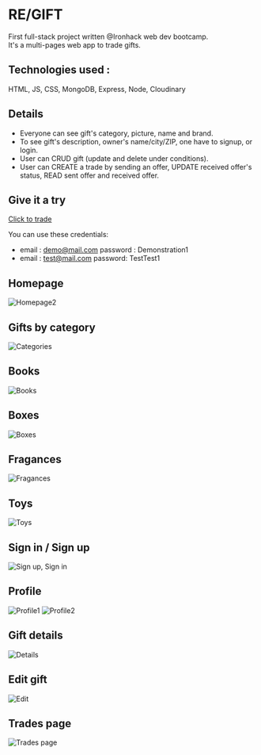 # RE/GIFT
First full-stack project written @Ironhack web dev bootcamp.<br>
It's a multi-pages web app to trade gifts.

## <b>Technologies used</b> : 
HTML, JS, CSS, MongoDB, Express, Node, Cloudinary

## Details
* Everyone can see gift's category, picture, name and brand.
* To see gift's description, owner's name/city/ZIP, one have to signup, or login.
* User can CRUD gift (update and delete under conditions).
* User can CREATE a trade by sending an offer, UPDATE received offer's status, READ sent offer and received offer.

## Give it a try 
<a href="https://re-gift.herokuapp.com/">Click to trade</a>

You can use these credentials: 
* email : demo@mail.com   password : Demonstration1
* email : test@mail.com   password: TestTest1

## Homepage
![Homepage2](https://user-images.githubusercontent.com/87827626/159175054-50624f30-91f5-4140-9e52-5b620105630c.png)

## Gifts by category
![Categories](https://user-images.githubusercontent.com/87827626/159178420-c8bfb32c-7bad-433a-af32-13c0ae896be8.png)

## Books
![Books](https://user-images.githubusercontent.com/87827626/159175381-ac2d9468-708e-47f7-b882-f22daf9b9b76.png)

## Boxes
![Boxes](https://user-images.githubusercontent.com/87827626/159175657-d25b42f4-c84e-49fb-8215-eced4e5e9558.png)

## Fragances
![Fragances](https://user-images.githubusercontent.com/87827626/159175717-67237d6e-b59f-44f0-9758-61430e4f54ca.png)

## Toys
![Toys](https://user-images.githubusercontent.com/87827626/159175809-7d5c5a6d-6a68-4432-a848-e7f900037754.png)

## Sign in / Sign up
![Sign up, Sign in](https://user-images.githubusercontent.com/87827626/159175991-a7ea0529-20e3-4085-8cc7-86cbd4449ad4.png)

## Profile
![Profile1](https://user-images.githubusercontent.com/87827626/159176239-b535103d-6f45-4b3f-90fe-eecd3dce860d.png)
![Profile2](https://user-images.githubusercontent.com/87827626/159176242-ec0a3d59-fe66-4e3c-806d-a3b0cf03ca53.png)

## Gift details
![Details](https://user-images.githubusercontent.com/87827626/159176307-392c848e-18a3-4d1c-b9fb-b94d7bd80db7.png)

## Edit gift
![Edit](https://user-images.githubusercontent.com/87827626/159176344-a27d5d4b-96d9-4060-9853-ac9c8724e1d6.png)

## Trades page
![Trades page](https://user-images.githubusercontent.com/87827626/159176401-c2fca3d2-6de9-4245-ae08-936dfd8b79f3.png)



